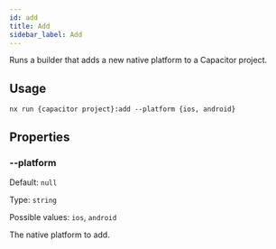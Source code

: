 ```yaml
---
id: add
title: Add
sidebar_label: Add
---
```


Runs a builder that adds a new native platform to a Capacitor project.

## Usage

```
nx run {capacitor project}:add --platform {ios, android}
```

## Properties

### --platform

Default: `null`

Type: `string`

Possible values: `ios`, `android`

The native platform to add.
